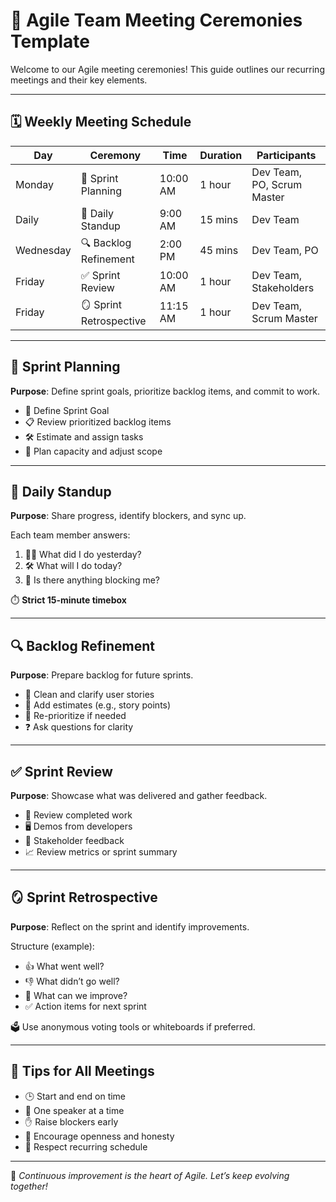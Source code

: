 # 🚀 Agile Team Meeting Ceremonies Template

Welcome to our Agile meeting ceremonies! This guide outlines our recurring meetings and their key elements.

---

## 🗓️ Weekly Meeting Schedule

| Day        | Ceremony               | Time         | Duration | Participants         |
|------------|------------------------|--------------|----------|----------------------|
| Monday     | 🧭 Sprint Planning      | 10:00 AM     | 1 hour   | Dev Team, PO, Scrum Master |
| Daily      | 🔄 Daily Standup        | 9:00 AM      | 15 mins  | Dev Team             |
| Wednesday  | 🔍 Backlog Refinement   | 2:00 PM      | 45 mins  | Dev Team, PO         |
| Friday     | ✅ Sprint Review         | 10:00 AM     | 1 hour   | Dev Team, Stakeholders |
| Friday     | 🪞 Sprint Retrospective | 11:15 AM     | 1 hour   | Dev Team, Scrum Master |

---

## 🧭 Sprint Planning

**Purpose**: Define sprint goals, prioritize backlog items, and commit to work.

- 🎯 Define Sprint Goal
- 📋 Review prioritized backlog items
- 🛠️ Estimate and assign tasks
- 📆 Plan capacity and adjust scope

---

## 🔄 Daily Standup

**Purpose**: Share progress, identify blockers, and sync up.

Each team member answers:
1. 👨‍💻 What did I do yesterday?
2. 🛠️ What will I do today?
3. 🚧 Is there anything blocking me?

⏱️ **Strict 15-minute timebox**

---

## 🔍 Backlog Refinement

**Purpose**: Prepare backlog for future sprints.

- 🧹 Clean and clarify user stories
- 📏 Add estimates (e.g., story points)
- 🔄 Re-prioritize if needed
- ❓ Ask questions for clarity

---

## ✅ Sprint Review

**Purpose**: Showcase what was delivered and gather feedback.

- 🧾 Review completed work
- 🖥️ Demos from developers
- 📣 Stakeholder feedback
- 📈 Review metrics or sprint summary

---

## 🪞 Sprint Retrospective

**Purpose**: Reflect on the sprint and identify improvements.

Structure (example):
- 👍 What went well?
- 👎 What didn’t go well?
- 🔄 What can we improve?
- ✅ Action items for next sprint

🗳️ Use anonymous voting tools or whiteboards if preferred.

---

## 📌 Tips for All Meetings

- 🕒 Start and end on time
- 🤫 One speaker at a time
- ✋ Raise blockers early
- 🎤 Encourage openness and honesty
- 📅 Respect recurring schedule

---

🔄 _Continuous improvement is the heart of Agile. Let’s keep evolving together!_
